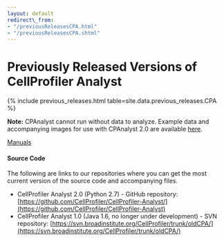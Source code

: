 ```yaml
---
layout: default
redirect\_from:
- "/previousReleasesCPA.html"
- "/previousReleasesCPA.shtml"
---
```


# Previously Released Versions of CellProfiler Analyst

{% include previous_releases.html table=site.data.previous_releases.CPA %}

**Note:** CPAnalyst cannot run without data to analyze.
 Example data and accompanying images for use with CPAnalyst 2.0 are available [here](/examples#cellprofiler_analyst).

[Manuals](/manuals)

#### Source Code

The following are links to our repositories where you can get the most current version of the source code and accompanying files.

-   CellProfiler Analyst 2.0 (Python 2.7) - GitHub repository: [https://github.com/CellProfiler/CellProfiler-Analyst/](https://github.com/CellProfiler/CellProfiler-Analyst)
-   CellProfiler Analyst 1.0 (Java 1.6, no longer under development) - SVN repository: [https://svn.broadinstitute.org/CellProfiler/trunk/oldCPA/](https://svn.broadinstitute.org/CellProfiler/trunk/oldCPA/)

<div class="bottom-margin"></div>
